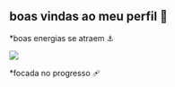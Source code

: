 ## boas vindas ao meu perfil 💙
*boas energias se atraem ⚓

![](https://media.tenor.com/zz-lKYIHQcQAAAAM/rihanna-crown.gif
)

*focada no progresso 🩹






















